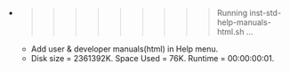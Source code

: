 * >>>>>>>>> Running inst-std-help-manuals-html.sh ...
  * Add user & developer manuals(html) in Help menu.
  * Disk size = 2361392K. Space Used = 76K. Runtime = 00:00:00:01.
